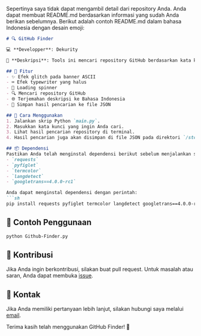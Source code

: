 Sepertinya saya tidak dapat mengambil detail dari repository Anda. Anda dapat membuat README.md berdasarkan informasi yang sudah Anda berikan sebelumnya. Berikut adalah contoh README.md dalam bahasa Indonesia dengan desain emoji:

```markdown
# 🔍 GitHub Finder

💻 **Developper**: Dekurity

📜 **Deskripsi**: Tools ini mencari repository GitHub berdasarkan kata kunci yang Anda masukkan.

## 🎉 Fitur
- ✨ Efek glitch pada banner ASCII
- ⌨️ Efek typewriter yang halus
- 🔄 Loading spinner
- 🔍 Mencari repository GitHub
- 🌐 Terjemahan deskripsi ke Bahasa Indonesia
- 💾 Simpan hasil pencarian ke file JSON

## 🚀 Cara Menggunakan
1. Jalankan skrip Python `main.py`.
2. Masukkan kata kunci yang ingin Anda cari.
3. Lihat hasil pencarian repository di terminal.
4. Hasil pencarian juga akan disimpan di file JSON pada direktori `/storage/emulated/0/`.

## 📦 Dependensi
Pastikan Anda telah menginstal dependensi berikut sebelum menjalankan skrip:
- `requests`
- `pyfiglet`
- `termcolor`
- `langdetect`
- `googletrans==4.0.0-rc1`

Anda dapat menginstal dependensi dengan perintah:
```sh
pip install requests pyfiglet termcolor langdetect googletrans==4.0.0-rc1
```

## 🔧 Contoh Penggunaan
```sh
python Github-Finder.py
```

## 🌟 Kontribusi
Jika Anda ingin berkontribusi, silakan buat pull request. Untuk masalah atau saran, Anda dapat membuka [issue](https://github.com/Dekurity/Dekurity.github.io/issues).

## 💬 Kontak
Jika Anda memiliki pertanyaan lebih lanjut, silakan hubungi saya melalui [email](mailto:dekurity@gmail.com).

Terima kasih telah menggunakan GitHub Finder! 🚀
